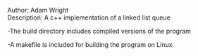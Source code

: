 Author:       Adam Wright\
Description:  A c++ implementation of a linked list queue

-The build directory includes compiled versions of the program

-A makefile is included for building the program on Linux.
